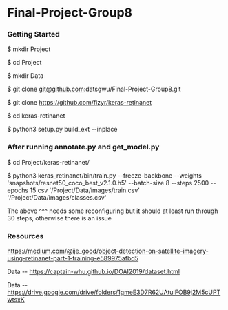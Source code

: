 # Final-Project-Group8

### Getting Started

$ mkdir Project

$ cd Project

$ mkdir Data

$ git clone git@github.com:datsgwu/Final-Project-Group8.git

$ git clone https://github.com/fizyr/keras-retinanet

$ cd keras-retinanet

$ python3 setup.py build_ext --inplace

### After running annotate.py and get_model.py

$ cd Project/keras-retinanet/

$ python3 keras_retinanet/bin/train.py --freeze-backbone --weights 'snapshots/resnet50_coco_best_v2.1.0.h5' --batch-size 8 --steps 2500 --epochs 15 csv '/Project/Data/images/train.csv' '/Project/Data/images/classes.csv'

The above ^^^ needs some reconfiguring but it should at least run through 30 steps, otherwise there is an issue


### Resources

https://medium.com/@ije_good/object-detection-on-satellite-imagery-using-retinanet-part-1-training-e589975afbd5

Data -- https://captain-whu.github.io/DOAI2019/dataset.html

Data -- https://drive.google.com/drive/folders/1gmeE3D7R62UAtuIFOB9j2M5cUPTwtsxK
